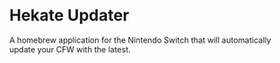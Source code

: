 # Hekate Updater

A homebrew application for the Nintendo Switch that will automatically update your CFW with the latest.
